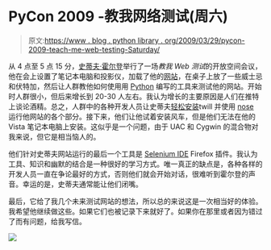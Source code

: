 # PyCon 2009 -教我网络测试(周六)

> 原文:[https://www . blog . python library . org/2009/03/29/pycon-2009-teach-me-web-testing-Saturday/](https://www.blog.pythonlibrary.org/2009/03/29/pycon-2009-teach-me-web-testing-saturday/)

从 4 点至 5 点 15 分，[史蒂夫·霍尔登](http://sholden.typepad.com/)举行了一场*教我 Web 测试*的开放空间会议，他在会上设置了笔记本电脑和投影仪，加载了他的[网站](http://holdenweb.com/)，在桌子上放了一些威士忌和伏特加，然后让人群教他如何使用用 [Python](http://www.python.org) 编写的工具来测试他的网站。开始时人群很小，但后来增长到 20-30 人左右。我认为增长的主要原因是人们在推特上谈论酒精。总之，人群中的各种开发人员让史蒂夫[轻松安装](http://peak.telecommunity.com/DevCenter/EasyInstall)twill 并使用 [nose](http://code.google.com/p/python-nose/) 运行他网站的各个部分。接下来，他们让他试着安装风车，但是他们无法在他的 Vista 笔记本电脑上安装。这似乎是一个问题，由于 UAC 和 Cygwin 的混合物对我来说，但它是相当恼人的。

他们针对史蒂夫网站运行的最后一个工具是 [Selenium IDE](https://addons.mozilla.org/en-US/firefox/addon/2079) Firefox 插件。我认为工具、知识和幽默的结合是一种很好的学习方式。唯一真正的缺点是，各种各样的开发人员一直在争论最好的方式，否则他们就会开始对话，很难听到霍尔登的声音。幸运的是，史蒂夫通常能让他们闭嘴。

最后，它给了我几个未来测试网站的想法，所以总的来说这是一次相当好的体验。我希望他继续做这些。如果它们也被记录下来就好了。如果你在那里或者因为错过了而有问题，给我写信。

![](../Images/44b5519c7f0746da14369266c4e5eff7.png)